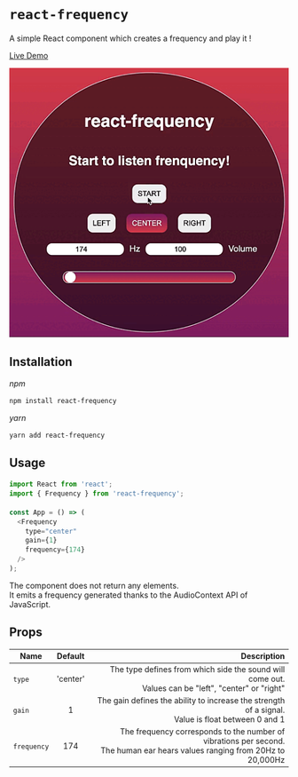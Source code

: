 # `react-frequency`

A simple React component which creates a frequency and play it !

[Live Demo](https://codesandbox.io/s/react-frequency-0t7tt?file=/src/App.js)

![img](./screenshots/react-frequency.gif "react-frequency")

## Installation

_npm_

```sh
npm install react-frequency
```

_yarn_

```sh
yarn add react-frequency
```

## Usage

```js
import React from 'react';
import { Frequency } from 'react-frequency';

const App = () => (
  <Frequency
    type="center"
    gain={1}
    frequency={174}
  />
);
```
The component does not return any elements.<br/>
It emits a frequency generated thanks to the AudioContext API of JavaScript.

## Props

| Name        | Default           | Description  |
| ------------- |:-------------:| -----:|
| `type`      | 'center' | The type defines from which side the sound will come out.<br/>Values can be "left", "center" or "right" |
| `gain`      | 1      | The gain defines the ability to increase the strength of a signal.<br/>Value is float between 0 and 1 |
| `frequency` | 174      | The frequency corresponds to the number of vibrations per second.<br/>The human ear hears values ranging from 20Hz to 20,000Hz  |
